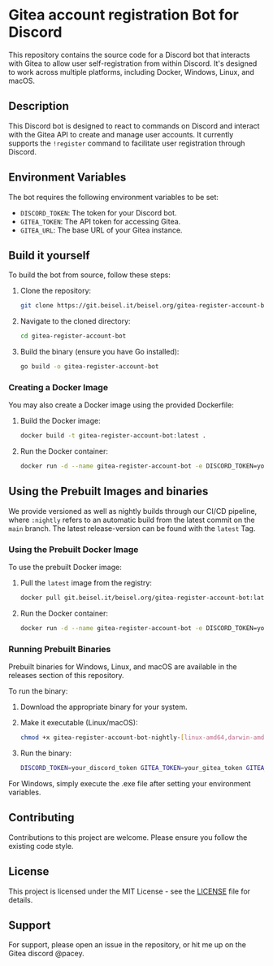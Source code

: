 # Gitea account registration Bot for Discord

This repository contains the source code for a Discord bot that interacts with Gitea to allow user self-registration from
within Discord. It's designed to work across multiple platforms, including Docker, Windows, Linux, and macOS.

## Description

This Discord bot is designed to react to commands on Discord and interact with the Gitea API to create and manage user
accounts. It currently supports the `!register` command to facilitate user registration through Discord.

## Environment Variables

The bot requires the following environment variables to be set:

- `DISCORD_TOKEN`: The token for your Discord bot.
- `GITEA_TOKEN`: The API token for accessing Gitea.
- `GITEA_URL`: The base URL of your Gitea instance.

## Build it yourself

To build the bot from source, follow these steps:

1. Clone the repository:

   ```bash
   git clone https://git.beisel.it/beisel.org/gitea-register-account-bot.git
   ```

2. Navigate to the cloned directory:

   ```bash
   cd gitea-register-account-bot
   ```

3. Build the binary (ensure you have Go installed):

   ```bash
   go build -o gitea-register-account-bot
   ```

### Creating a Docker Image

You may also create a Docker image using the provided Dockerfile:

1. Build the Docker image:

    ```bash
    docker build -t gitea-register-account-bot:latest .
    ```

2. Run the Docker container:

    ```bash
    docker run -d --name gitea-register-account-bot -e DISCORD_TOKEN=your_token -e GITEA_TOKEN=your_token -e GITEA_URL=your_url gitea-register-account-bot:latest
    ```

## Using the Prebuilt Images and binaries

We provide versioned as well as nightly builds through our CI/CD pipeline, where `:nightly` refers to an automatic build from
the latest commit on the `main` branch. The latest release-version can be found with the `latest` Tag.

### Using the Prebuilt Docker Image

To use the prebuilt Docker image:

1. Pull the `latest` image from the registry:

    ```bash
    docker pull git.beisel.it/beisel.org/gitea-register-account-bot:latest
    ```

2. Run the Docker container:

    ```bash
    docker run -d --name gitea-register-account-bot -e DISCORD_TOKEN=your_token -e GITEA_TOKEN=your_token -e GITEA_URL=your_url git.beisel.it/beisel.org/gitea-register-account-bot:latest
    ```

### Running Prebuilt Binaries

Prebuilt binaries for Windows, Linux, and macOS are available in the releases section of this repository.

To run the binary:

1. Download the appropriate binary for your system.
2. Make it executable (Linux/macOS):

    ```bash
    chmod +x gitea-register-account-bot-nightly-[linux-amd64,darwin-amd64]
    ```

3. Run the binary:

   ```bash
   DISCORD_TOKEN=your_discord_token GITEA_TOKEN=your_gitea_token GITEA_URL=your_gitea_url ./gitea-register-account-bot-nightly-[linux-amd64,darwin-amd64]
   ```

For Windows, simply execute the .exe file after setting your environment variables.

## Contributing

Contributions to this project are welcome. Please ensure you follow the existing code style.

## License

This project is licensed under the MIT License - see the [LICENSE](LICENSE) file for details.

## Support

For support, please open an issue in the repository, or hit me up on the Gitea discord @pacey.
